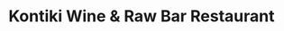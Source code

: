---
layout: place
title: Kontiki Wine & Raw Bar Restaurant
permalink: /florida/wellington/kontiki-wine-raw-bar-restaurant.html
stateAbbr: FL
stateName: Florida
cityName: Wellington
seo:
  type: restaurant
  links: https://www.ilovekontiki.com/
place_id: ChIJIzdZhPov2YgRrhOZMozT2ac
photos:
  - name: >-
      places/ChIJIzdZhPov2YgRrhOZMozT2ac/photos/AeeoHcLPl3Chf6TDiTrN9pbz9k7wRQnaWTfCQ_wW2y75VpJWERxdd59y5hlPUYjctcmnEf4Kg6ly5zDKyWhrifhnXZmreReU04cGMT8v7V-rjIbfS3ObUOrF8KXIRQD7NWUDNOvelj2QBR48p3fPfdXKVVX8Cta7nFwTpQjf2l1xjotE1tCapXzYhYyQFfh5fLOU3x0vecyAOLcxB0LxkFCF6XfUfn3hYZxi5hrYZZ56wQa_xG5XdlF2jbEhi2Ry8Z_HIoC5zA8SLQqwuzthei8mM5_YO9XsGdNMP-1VGTw3yFoz4g
    widthPx: 1280
    heightPx: 960
    authorAttributions:
      - displayName: Kontiki Wine & Raw Bar Restaurant
        uri: https://maps.google.com/maps/contrib/103714442605427340362
        photoUri: >-
          https://lh3.googleusercontent.com/a-/ALV-UjWrZ6O04gr_2PusVLziGz06uXan8vocA0NLPR6YCVgHA_J64i0=s100-p-k-no-mo
    flagContentUri: >-
      https://www.google.com/local/imagery/report/?cb_client=maps_api_places.places_api&image_key=!1e10!2sAF1QipMJDwDi-psp6nse5ecc6a8t1tmwm78i2hdzS4Ya&hl=en-US
    googleMapsUri: >-
      https://www.google.com/maps/place//data=!3m4!1e2!3m2!1sAF1QipMJDwDi-psp6nse5ecc6a8t1tmwm78i2hdzS4Ya!2e10!4m2!3m1!1s0x88d92ffa84593723:0xa7d9d38c329913ae
  - name: >-
      places/ChIJIzdZhPov2YgRrhOZMozT2ac/photos/AeeoHcJepUl60EDOs1wCql2ybbHY-55n-UYsJT5emc-SDX5cSiOEtFY6VgANhGq6QuMeZyYnhjOxaVgAq1PsCBsBPBggZiKb0iBIp8AGLX9TGTcTeukgvPQ5twGEZtLAxN_Df0qKCmVF66S_CLR-zToROy7-ctt_iKJ41vnq7FJ28qjMPvEsdl58mJIKoqyty1HgQmCNc87JxT_BOPsdBu67YZwQV6TnIiplUwScqR_th-Efp7PgoBW_9hOEMgetnpx_FYzw4R3R5iFCHodoU1ywyTRHPNzo5GWVRLcfIiVQpfiyQg
    widthPx: 4800
    heightPx: 3200
    authorAttributions:
      - displayName: Kontiki Wine & Raw Bar Restaurant
        uri: https://maps.google.com/maps/contrib/103714442605427340362
        photoUri: >-
          https://lh3.googleusercontent.com/a-/ALV-UjWrZ6O04gr_2PusVLziGz06uXan8vocA0NLPR6YCVgHA_J64i0=s100-p-k-no-mo
    flagContentUri: >-
      https://www.google.com/local/imagery/report/?cb_client=maps_api_places.places_api&image_key=!1e10!2sAF1QipMYBFoUKipeSbBbMgzNzhIRw6H1lu_8P6f3BYqG&hl=en-US
    googleMapsUri: >-
      https://www.google.com/maps/place//data=!3m4!1e2!3m2!1sAF1QipMYBFoUKipeSbBbMgzNzhIRw6H1lu_8P6f3BYqG!2e10!4m2!3m1!1s0x88d92ffa84593723:0xa7d9d38c329913ae
  - name: >-
      places/ChIJIzdZhPov2YgRrhOZMozT2ac/photos/AeeoHcK0ijeYA93VpJ9v2hzWxgXApPcwptVNMszX0Lok-DewRFeOlMGnWwCLdMocd2s8EmyrZauOOSy8UkzgIRK5CAMXK9zTgqmXBhgbo_GrEtN6jNBfbhbNwaKQTUjsn3RO9SfGqqjw4ueMBabF1AlAYnJx9c8G-6UN94Y75d07N8xFEGfdHzdk0BhA0The1n66HZwZTbWBhVDOFCDj67hXcPMtOeTtORaIh6FTr2f8rgHoLH2gC-Y5UmQQ8JPdBQwgT57hVWSSF6w_zWBel4ngiT_REiryBewSxDvxhX0aM0eIPQ
    widthPx: 1280
    heightPx: 960
    authorAttributions:
      - displayName: Kontiki Wine & Raw Bar Restaurant
        uri: https://maps.google.com/maps/contrib/103714442605427340362
        photoUri: >-
          https://lh3.googleusercontent.com/a-/ALV-UjWrZ6O04gr_2PusVLziGz06uXan8vocA0NLPR6YCVgHA_J64i0=s100-p-k-no-mo
    flagContentUri: >-
      https://www.google.com/local/imagery/report/?cb_client=maps_api_places.places_api&image_key=!1e10!2sAF1QipN6sxBW3xSDNyE0CFTk7M8qDp7onFNYAzbYa89L&hl=en-US
    googleMapsUri: >-
      https://www.google.com/maps/place//data=!3m4!1e2!3m2!1sAF1QipN6sxBW3xSDNyE0CFTk7M8qDp7onFNYAzbYa89L!2e10!4m2!3m1!1s0x88d92ffa84593723:0xa7d9d38c329913ae
  - name: >-
      places/ChIJIzdZhPov2YgRrhOZMozT2ac/photos/AeeoHcIjpVOJ23UAoVVv3z7ICa6iyEXGxqFhs43ZiLGFxqA8kU2-tw45CZxUs5pahd0S9MRV6-374kD8ofIKle9OAk4OkhGwRZ_bsMOQr8-c9i-4OIXZETcVFR7LOWC-v24zQt7e64NEwG1iIYlQLvhXxezHu5DbRKTBS8RK48WQuE1zBiuZs0Sk-0z-S7V9jZUl1MujU0lwNpLn35LQ3_SN5WLReuVTKOit6p4u4R9yL3WE0kdPHowmJHZ9SREMckAt-xFf4zJ4v_q7MRVFQg95kSjn9pw7jO4zuXjwegRJpPjEgXWSMqKHeg1qtp19e71ElWCua5SUZvNoxWfC8dtrbmKYAhpbp5mqtdDvixDvw225v-vRC0aAFqzNki9HRNP27RBOtx8KfCg756oloRK-vF8JBbmlgd9BfbJI64Sl1qdmkfY
    widthPx: 3024
    heightPx: 3792
    authorAttributions:
      - displayName: Lila Greenidge
        uri: https://maps.google.com/maps/contrib/117414440377617293768
        photoUri: >-
          https://lh3.googleusercontent.com/a-/ALV-UjWwHS5xaYVO8TDJkmR6ORSjnFXtjhd_xge65iTsekE495-nrXH5=s100-p-k-no-mo
    flagContentUri: >-
      https://www.google.com/local/imagery/report/?cb_client=maps_api_places.places_api&image_key=!1e10!2sCIHM0ogKEICAgICJ357GugE&hl=en-US
    googleMapsUri: >-
      https://www.google.com/maps/place//data=!3m4!1e2!3m2!1sCIHM0ogKEICAgICJ357GugE!2e10!4m2!3m1!1s0x88d92ffa84593723:0xa7d9d38c329913ae
  - name: >-
      places/ChIJIzdZhPov2YgRrhOZMozT2ac/photos/AeeoHcKTmIu4tNgO5mHe0-UKfWXNtuErOMI9ZSZDHkTDpHmz1K0Mp1EYOSqK7b2otgoTW4slO2Ha1ozPZSkAJnO0m0QnagYxMAQ3nVZbz4R6WbvNw1flpDkOWbssB5QwYde8GW0CNSxvqs5H8pEYFgC3bg5V1s9K2yoCMAxLnXS0MnsZVxSmshf_triy2xSdbyLWOCAz9iUJUKKI4qfi_VzTVqGwWZ8Yh3Z9f3CG2DyqWOeh_Nn__0_r7gWGuXY420pJ8AXP9Iw8vZdou6GHwB5euk0HQIk1-ADvWEpXnMpBat889nmzzHYbR5fLTlT14wXC4UJcG-xi21nkyerTfqR4Y0BQR6_oSwI_sAXW66zvpG3FT9J-RB4XXZnGsNhPM5AVvZr1Er0nb9SQyYLkiN0VyBl41ewnNfAMal7F6iyknQWMag
    widthPx: 4032
    heightPx: 2268
    authorAttributions:
      - displayName: Herve Andrieu
        uri: https://maps.google.com/maps/contrib/103860424887223121539
        photoUri: >-
          https://lh3.googleusercontent.com/a-/ALV-UjWBVGHE8QH1qcumbNCv7yEv4gsBt7y1_KF-1rymodXGb7DRNPtHnw=s100-p-k-no-mo
    flagContentUri: >-
      https://www.google.com/local/imagery/report/?cb_client=maps_api_places.places_api&image_key=!1e10!2sCIHM0ogKEICAgICc25-WGw&hl=en-US
    googleMapsUri: >-
      https://www.google.com/maps/place//data=!3m4!1e2!3m2!1sCIHM0ogKEICAgICc25-WGw!2e10!4m2!3m1!1s0x88d92ffa84593723:0xa7d9d38c329913ae
  - name: >-
      places/ChIJIzdZhPov2YgRrhOZMozT2ac/photos/AeeoHcKxK-G5K4v-phuEzyEjBPJ7AL17yigDC1q5z1XY_lRaNgGgkYh1JAQy-ryCCAgbDjOUpoGUHLtmxc1mveexixZ4Xyxbit67IQqH7vMtz0kcbRXv9XQbBryoPxp2rDEShfKKrI34lfCmkKbiEPx9pUVQAEI8799V3pAqtjTmsp5o028_-VrivwjW1OZlpAsmVv2mhGr3Is203dJmCNSk5YrHof84P0aJqCW7Rl36QNdHMen7qUtnNierhWZJrCVDnNBXFg8sVkLqls8o9Lhs70IMY6lr1kH99c9RQ2h44nzFw_pW-UeaZkpPfjVV0rOyPlhqOl4r_laD3yjt1dvGTUiC0bbskA8KFY8FDU1dlOEvJ0ctNnn_opJ9YahFYFVQhIy73PQzRYXFIBNNU04DYr6lHLiWIXWSSOnK0DfFsrw
    widthPx: 3072
    heightPx: 4080
    authorAttributions:
      - displayName: Tariq Islam
        uri: https://maps.google.com/maps/contrib/106233080932745887019
        photoUri: >-
          https://lh3.googleusercontent.com/a-/ALV-UjVg3b7VLzX-boJMLIHQ2OYvos9kzSuLWFz4BMkW2X7jn7nM7502iw=s100-p-k-no-mo
    flagContentUri: >-
      https://www.google.com/local/imagery/report/?cb_client=maps_api_places.places_api&image_key=!1e10!2sCIHM0ogKEICAgIDNi6zrQg&hl=en-US
    googleMapsUri: >-
      https://www.google.com/maps/place//data=!3m4!1e2!3m2!1sCIHM0ogKEICAgIDNi6zrQg!2e10!4m2!3m1!1s0x88d92ffa84593723:0xa7d9d38c329913ae
  - name: >-
      places/ChIJIzdZhPov2YgRrhOZMozT2ac/photos/AeeoHcKUHtFTfcYxxGiGjf3aVkoI6BApT3bVLsPQSF_6YwTzQqdAd8ktSKOsZWVIvXMq-FCudzGzUoWZh7LW42UpI32P5IimIO_A_3xs5cuMyXgWMxbX6ZMjga8JDXJYyO8PudByNx0peALMiLUU1BdXzJ5NU6B6zkXT1-FWe4vnU9DYn-IvuSc5awVmnVlgF1UAzT2bYKGZYQrh9DERB7hynmJiroBTpd8K8v9D-D5rXuA51GkQ152fYcnWEe3R68x1uSxHMeTUqzgWTgregNMUfVDfXPBFODyKEKxIapj23No9L0ifQ4E_RUBGmXDPjk2d0txSyri-7-De02B7moGJ_rtPFXKjR9llRTeD7kRGqvs4CI0L5Qp72sTWH-wh4dEa3j9jj1EYXrmHZ0xTy0WmyHmHlz-vbdcqS1G15QKTadIh6Q
    widthPx: 4624
    heightPx: 2084
    authorAttributions:
      - displayName: Phil Bayer
        uri: https://maps.google.com/maps/contrib/104930704594801341712
        photoUri: >-
          https://lh3.googleusercontent.com/a-/ALV-UjWT5vQWT2VcLpti4EI2gE8FCYoKLCtF_nkNGpdsnG9ypLIqWEqO=s100-p-k-no-mo
    flagContentUri: >-
      https://www.google.com/local/imagery/report/?cb_client=maps_api_places.places_api&image_key=!1e10!2sCIHM0ogKEICAgICd2_2QQQ&hl=en-US
    googleMapsUri: >-
      https://www.google.com/maps/place//data=!3m4!1e2!3m2!1sCIHM0ogKEICAgICd2_2QQQ!2e10!4m2!3m1!1s0x88d92ffa84593723:0xa7d9d38c329913ae
  - name: >-
      places/ChIJIzdZhPov2YgRrhOZMozT2ac/photos/AeeoHcLbK5YbLoys-H5GTJClOPk-luNvQQ3q3HzGQLdCp9q8Oy4D7VQALw5jJMdlOjIDeY3GcL24-pCQfo0S2fYwZj3QlNZTFvBE_06tOvJKN0eiSK4b0fqtUV7lo_3kE3MHSNOcpbBbJ8X29jTraMrf8A_yEf9hAF9pqDyA0fljLI111Vhd5jgy2rXcM85hL6pqjCSJxN3vkOYwj14v8Ns28qO4Gk5UDkRvUaeP_169D51FDcPUurQ9LMBMYmh-3vcXpy3HyrpwSDBAiknkBpYoNQ2bBgMl2sdal78J09x3PGtrdT4SwI81JngQMXswO2vMrD3Zmx4tHOwGpfFpq3VMSqGprxq0wj4sjGWLuZSeOhb7SI7a_aYtrEnx-qQJCnpSBoNKVjF4CzUeWsQwmbLiFDwdWHVvzHo4HrYzD6TowH2HSA
    widthPx: 4032
    heightPx: 3024
    authorAttributions:
      - displayName: Ron Williams
        uri: https://maps.google.com/maps/contrib/102859488294142542856
        photoUri: >-
          https://lh3.googleusercontent.com/a-/ALV-UjUjWQYcRVpYeblkoVmC7w5uwdjQSUOZI3Iqs5yHP4egqaGFGvo=s100-p-k-no-mo
    flagContentUri: >-
      https://www.google.com/local/imagery/report/?cb_client=maps_api_places.places_api&image_key=!1e10!2sCIHM0ogKEICAgIDptLS3eg&hl=en-US
    googleMapsUri: >-
      https://www.google.com/maps/place//data=!3m4!1e2!3m2!1sCIHM0ogKEICAgIDptLS3eg!2e10!4m2!3m1!1s0x88d92ffa84593723:0xa7d9d38c329913ae
  - name: >-
      places/ChIJIzdZhPov2YgRrhOZMozT2ac/photos/AeeoHcJv5cCDaGQxvHPk5_QTWevboZGRUMrlfnIC-spPFJ-d8C49HGMGwlC40bu8rJrW3NRfe7UdNgPEPkTlOecwNBoHuJbNXKCjey5y0IoKXjGIiK1jWEedamZFPv2__0SadrN1H74-iYxLD-mzp6WLgYGy-hPj_D771EU3F9g6QhIz8mmC9Hh-7FpuyVFljxbq25BwQ1qhBXYmreFUecGs2eK0ftPMbp1sRJO1gWoGMtM-zI73LdlPloiomKG1YQr_iL3Rx7tHWbridSFdZjJrnaULC_VVw7EWCLKztlaseOroQ6GEkhBJGSkKJ6zV6rrZo5M1vqGg4LcM1Yy_2DaIYe9QxKuIItsalBQBEjnbTdm8idWsJZICPGqn5Q7WSUeLIHQkFO8bGtMMlSEwZLTA_8UC8tTD6OdtrECq2akrTUFmScYZ
    widthPx: 3000
    heightPx: 4000
    authorAttributions:
      - displayName: David Bartley
        uri: https://maps.google.com/maps/contrib/104930595923155167296
        photoUri: >-
          https://lh3.googleusercontent.com/a-/ALV-UjWDENVGWHQRzWLFoL2_T9KFthp7XrSri_vBjNQCkHSNb1MRO9mcwg=s100-p-k-no-mo
    flagContentUri: >-
      https://www.google.com/local/imagery/report/?cb_client=maps_api_places.places_api&image_key=!1e10!2sCIHM0ogKEICAgICzoLfv4AE&hl=en-US
    googleMapsUri: >-
      https://www.google.com/maps/place//data=!3m4!1e2!3m2!1sCIHM0ogKEICAgICzoLfv4AE!2e10!4m2!3m1!1s0x88d92ffa84593723:0xa7d9d38c329913ae
  - name: >-
      places/ChIJIzdZhPov2YgRrhOZMozT2ac/photos/AeeoHcLScA_00hH56wd3OLVPk66nOOxtdFogKve7MaiGB-6VgJUmq9fJ0HkJBo9DEQpc3egEst5sAehCJ8taJ25qUxkRFY_wYTskFl4y3IbC2zMhUA_hz3BjmxrU60EHPXBQoxqny-tXU9msl8-TA08rccAnEkH1UdJpfJDON0DgrLhuPnI0lOJzOaZYx6y5oduqriqbry47GLC5hAlUDlMa8nQUlpdqvTaZ1pOpdJiugwbqeANf2YJAeF7VTgrAjiFnoAvQGAs5EAQ-kac_yvp7NFFzYSiP36AzSByRbpUD2mLtDPll_XdLO8rquuBRqmCHPXnz8ikZnTj0P4290jKdsGwG0_amfR26PjG1h4DdW_QwHlyPIaPDQyhCjNOzcgzaKJQCpOg7RdlXwJLsUU3rIMvZ5r1bYBsbqBeijaVRgv64PV2s
    widthPx: 3000
    heightPx: 4000
    authorAttributions:
      - displayName: Boong Variety บุ้งวาไรตี้
        uri: https://maps.google.com/maps/contrib/109509317520948613784
        photoUri: >-
          https://lh3.googleusercontent.com/a-/ALV-UjU7K1ImRUWc3O6V6iy4Wbbi9w1k1SN3RPqmLyR_sTDq_9Dwi3eq=s100-p-k-no-mo
    flagContentUri: >-
      https://www.google.com/local/imagery/report/?cb_client=maps_api_places.places_api&image_key=!1e10!2sCIHM0ogKEICAgIDN-dbpnQE&hl=en-US
    googleMapsUri: >-
      https://www.google.com/maps/place//data=!3m4!1e2!3m2!1sCIHM0ogKEICAgIDN-dbpnQE!2e10!4m2!3m1!1s0x88d92ffa84593723:0xa7d9d38c329913ae
address: '13860 Wellington Trace #21-22, Wellington, FL 33414, USA'
street: '13860 Wellington Trace #21-22'
city: Wellington
state: FL
zip: '33414'
country: USA
neighborhood: null
latitude: '26.660975'
longitude: '-80.265472'
accessibility_options:
  wheelchairAccessibleParking: true
  wheelchairAccessibleEntrance: true
  wheelchairAccessibleRestroom: true
  wheelchairAccessibleSeating: true
business_status: OPERATIONAL
name: Kontiki Wine & Raw Bar Restaurant
google_maps_links:
  directionsUri: >-
    https://www.google.com/maps/dir//''/data=!4m7!4m6!1m1!4e2!1m2!1m1!1s0x88d92ffa84593723:0xa7d9d38c329913ae!3e0
  placeUri: https://maps.google.com/?cid=12094930873377952686
  writeAReviewUri: >-
    https://www.google.com/maps/place//data=!4m3!3m2!1s0x88d92ffa84593723:0xa7d9d38c329913ae!12e1
  reviewsUri: >-
    https://www.google.com/maps/place//data=!4m4!3m3!1s0x88d92ffa84593723:0xa7d9d38c329913ae!9m1!1b1
  photosUri: >-
    https://www.google.com/maps/place//data=!4m3!3m2!1s0x88d92ffa84593723:0xa7d9d38c329913ae!10e5
primary_type: Thai Restaurant
opening_hours:
  regular: null
  current: null
secondary_opening_hours:
  regular:
    weekdayDescriptions: null
    type: null
  current:
    weekdayDescriptions: null
    type: null
phone: (561) 296-0404
price_level: PRICE_LEVEL_MODERATE
price_range: $30 &ndash; $50
rating: '4.2'
rating_count: 0
website: https://www.ilovekontiki.com/
description: >-
  Explore Kontiki in Wellington, FL$$$Kontiki Wine & Raw Bar Restaurant in
  Wellington, FL, is a cozy spot that masterfully combines global flavors with
  Asian-inspired dishes, creating an inviting atmosphere for diners seeking a
  memorable meal. The menu highlights fresh and creative options, including
  exceptional sushi selections that appeal to those exploring top-rated
  Japanese-style cuisine in the area. With a focus on quality ingredients and
  thoughtful presentations, this establishment offers a relaxed setting perfect
  for enjoying small plates or larger entrees alongside a curated selection of
  wines and cocktails. Its accessibility features, such as wheelchair-friendly
  entrances and parking, make it a welcoming choice for a wide range of
  visitors. Overall, Kontiki stands out as a hidden gem for anyone in Wellington
  looking for sushi restaurants that blend innovation with a warm, engaging
  vibe.
generative_summary: >-
  Explore Kontiki in Wellington, FL$$$Kontiki Wine & Raw Bar Restaurant in
  Wellington, FL, is a cozy spot that masterfully combines global flavors with
  Asian-inspired dishes, creating an inviting atmosphere for diners seeking a
  memorable meal. The menu highlights fresh and creative options, including
  exceptional sushi selections that appeal to those exploring top-rated
  Japanese-style cuisine in the area. With a focus on quality ingredients and
  thoughtful presentations, this establishment offers a relaxed setting perfect
  for enjoying small plates or larger entrees alongside a curated selection of
  wines and cocktails. Its accessibility features, such as wheelchair-friendly
  entrances and parking, make it a welcoming choice for a wide range of
  visitors. Overall, Kontiki stands out as a hidden gem for anyone in Wellington
  looking for sushi restaurants that blend innovation with a warm, engaging
  vibe.
generative_disclosure: Summarized by AI using the Grok-3-Mini model.
reviews:
  - name: >-
      places/ChIJIzdZhPov2YgRrhOZMozT2ac/reviews/ChdDSUhNMG9nS0VJQ0FnSUNmNi1DUjZBRRAB
    relativePublishTimeDescription: 3 months ago
    rating: 5
    text:
      text: >-
        I’ve been going to Kontiki for years now because the food is delicious,
        the vibes are fun, and the service is outstanding! Their best bar
        tender/server Tan is incredibly sweet, attentive and treats me like
        family! I highly recommend this place for a fun date night or good time
        celebrating with friends in Wellington!
      languageCode: en
    originalText:
      text: >-
        I’ve been going to Kontiki for years now because the food is delicious,
        the vibes are fun, and the service is outstanding! Their best bar
        tender/server Tan is incredibly sweet, attentive and treats me like
        family! I highly recommend this place for a fun date night or good time
        celebrating with friends in Wellington!
      languageCode: en
    authorAttribution:
      displayName: Chris Rodriguez
      uri: https://www.google.com/maps/contrib/111592778745149697196/reviews
      photoUri: >-
        https://lh3.googleusercontent.com/a-/ALV-UjVWWXTMp9v2Er6gM4Xoee34ilwLvEVdReH6yLUsq8r-w70wOH9U=s128-c0x00000000-cc-rp-mo
    publishTime: '2025-01-01T18:01:22.546749Z'
    flagContentUri: >-
      https://www.google.com/local/review/rap/report?postId=ChdDSUhNMG9nS0VJQ0FnSUNmNi1DUjZBRRAB&d=17924085&t=1
    googleMapsUri: >-
      https://www.google.com/maps/reviews/data=!4m6!14m5!1m4!2m3!1sChdDSUhNMG9nS0VJQ0FnSUNmNi1DUjZBRRAB!2m1!1s0x88d92ffa84593723:0xa7d9d38c329913ae
  - name: >-
      places/ChIJIzdZhPov2YgRrhOZMozT2ac/reviews/ChdDSUhNMG9nS0VJQ0FnTURncDVQaG1nRRAB
    relativePublishTimeDescription: a month ago
    rating: 5
    text:
      text: >-
        I started going back mainly because Than and Poppy are such warm and
        friendly bartenders. It doesn't hurt that they're easy on the eyes. The
        friendly Thai staff is so nice and welcoming, it's such an authentic
        feel. I go for that more than the food which is also good but the
        bartenders are what really keeps me coming back. Once you get to know
        them, they are so nice and look after you.
      languageCode: en
    originalText:
      text: >-
        I started going back mainly because Than and Poppy are such warm and
        friendly bartenders. It doesn't hurt that they're easy on the eyes. The
        friendly Thai staff is so nice and welcoming, it's such an authentic
        feel. I go for that more than the food which is also good but the
        bartenders are what really keeps me coming back. Once you get to know
        them, they are so nice and look after you.
      languageCode: en
    authorAttribution:
      displayName: Christian Mathurin
      uri: https://www.google.com/maps/contrib/114972416286783492323/reviews
      photoUri: >-
        https://lh3.googleusercontent.com/a/ACg8ocLS4-1QcKoIBj3TFnoqOuXyHAKacOnoaqAMGO_oxTvesKSkDA=s128-c0x00000000-cc-rp-mo
    publishTime: '2025-02-28T03:03:38.721350Z'
    flagContentUri: >-
      https://www.google.com/local/review/rap/report?postId=ChdDSUhNMG9nS0VJQ0FnTURncDVQaG1nRRAB&d=17924085&t=1
    googleMapsUri: >-
      https://www.google.com/maps/reviews/data=!4m6!14m5!1m4!2m3!1sChdDSUhNMG9nS0VJQ0FnTURncDVQaG1nRRAB!2m1!1s0x88d92ffa84593723:0xa7d9d38c329913ae
  - name: >-
      places/ChIJIzdZhPov2YgRrhOZMozT2ac/reviews/ChZDSUhNMG9nS0VJQ0FnSUNsczVfcUVnEAE
    relativePublishTimeDescription: a year ago
    rating: 5
    text:
      text: >-
        Everything about this place is AMAZING.  My 1st time was November 4th of
        this year, and it  became my new favorite spot. I've been back twice,
        since my Birthday, all in the same month. Every time was a great
        experience.  I have never had such great quality Sushi and sashimi,
        along with other food items (huge selection). All fresh ingredients.
        Beautiful and creative dishes. I am a big food critic. They get a 10/10.

        The atmosphere is magnificent.  It's definitely a hidden gem! You
        wouldn't be disappointed.

        Let's not forget how welcoming and friendly the staff at Kontiki in
        Wellington FL are wonderful.

        The Homemade Thai tea is out of this world, nothing compares to it!
      languageCode: en
    originalText:
      text: >-
        Everything about this place is AMAZING.  My 1st time was November 4th of
        this year, and it  became my new favorite spot. I've been back twice,
        since my Birthday, all in the same month. Every time was a great
        experience.  I have never had such great quality Sushi and sashimi,
        along with other food items (huge selection). All fresh ingredients.
        Beautiful and creative dishes. I am a big food critic. They get a 10/10.

        The atmosphere is magnificent.  It's definitely a hidden gem! You
        wouldn't be disappointed.

        Let's not forget how welcoming and friendly the staff at Kontiki in
        Wellington FL are wonderful.

        The Homemade Thai tea is out of this world, nothing compares to it!
      languageCode: en
    authorAttribution:
      displayName: A Lee
      uri: https://www.google.com/maps/contrib/110317473476489708301/reviews
      photoUri: >-
        https://lh3.googleusercontent.com/a-/ALV-UjXQUxGw7Xlk-iOBnPQMNb8yssKvTw5Pva5Fq4VB_JO7-Fuu7ICqQw=s128-c0x00000000-cc-rp-mo-ba3
    publishTime: '2023-11-26T17:10:26.774283Z'
    flagContentUri: >-
      https://www.google.com/local/review/rap/report?postId=ChZDSUhNMG9nS0VJQ0FnSUNsczVfcUVnEAE&d=17924085&t=1
    googleMapsUri: >-
      https://www.google.com/maps/reviews/data=!4m6!14m5!1m4!2m3!1sChZDSUhNMG9nS0VJQ0FnSUNsczVfcUVnEAE!2m1!1s0x88d92ffa84593723:0xa7d9d38c329913ae
  - name: >-
      places/ChIJIzdZhPov2YgRrhOZMozT2ac/reviews/ChZDSUhNMG9nS0VJQ0FnSURoLV9MZFpnEAE
    relativePublishTimeDescription: 2 years ago
    rating: 5
    text:
      text: >-
        Came here on my birthday while on vacation. I haven’t had such amazing
        sushi in over three years where I live. I was in heaven. The food and
        atmosphere was great. Our waitress Morning was adorable and on top of
        her game. My husband got the  Osso Bucco it was so tender and he was
        very happy with his meal. We got the pad Thai and shrimp fried rice to
        share. My kids and I got the sushi and like I already said. It was
        absolutely amazing! I didn’t want it to end. The fish was fresh and
        buttery, the rolls weren’t shoved full of rice like many places. Superb!
        Thank you for making my birthday memorable.
      languageCode: en
    originalText:
      text: >-
        Came here on my birthday while on vacation. I haven’t had such amazing
        sushi in over three years where I live. I was in heaven. The food and
        atmosphere was great. Our waitress Morning was adorable and on top of
        her game. My husband got the  Osso Bucco it was so tender and he was
        very happy with his meal. We got the pad Thai and shrimp fried rice to
        share. My kids and I got the sushi and like I already said. It was
        absolutely amazing! I didn’t want it to end. The fish was fresh and
        buttery, the rolls weren’t shoved full of rice like many places. Superb!
        Thank you for making my birthday memorable.
      languageCode: en
    authorAttribution:
      displayName: Marta Joy
      uri: https://www.google.com/maps/contrib/104068659273682076343/reviews
      photoUri: >-
        https://lh3.googleusercontent.com/a-/ALV-UjXJcb3eax82H3281AdSv-J_QV1-Crr88lEYoEdjrD6XMojBcH40Fg=s128-c0x00000000-cc-rp-mo-ba3
    publishTime: '2023-03-18T23:54:05.246339Z'
    flagContentUri: >-
      https://www.google.com/local/review/rap/report?postId=ChZDSUhNMG9nS0VJQ0FnSURoLV9MZFpnEAE&d=17924085&t=1
    googleMapsUri: >-
      https://www.google.com/maps/reviews/data=!4m6!14m5!1m4!2m3!1sChZDSUhNMG9nS0VJQ0FnSURoLV9MZFpnEAE!2m1!1s0x88d92ffa84593723:0xa7d9d38c329913ae
  - name: >-
      places/ChIJIzdZhPov2YgRrhOZMozT2ac/reviews/ChZDSUhNMG9nS0VJQ0FnSUNLNmVER01REAE
    relativePublishTimeDescription: 3 years ago
    rating: 5
    text:
      text: >-
        This place is amazing!  Our experience so far has been a very positive
        one. The menu has so many good dishes, and everyone is so friendly and
        attentive! Price is just right…. We Highly recommend it.


        Just one thing, the don’t have Thai fried donuts 😢😢😢.


        But they make up for it with the many other delicious desserts!
      languageCode: en
    originalText:
      text: >-
        This place is amazing!  Our experience so far has been a very positive
        one. The menu has so many good dishes, and everyone is so friendly and
        attentive! Price is just right…. We Highly recommend it.


        Just one thing, the don’t have Thai fried donuts 😢😢😢.


        But they make up for it with the many other delicious desserts!
      languageCode: en
    authorAttribution:
      displayName: Carlos R Austin
      uri: https://www.google.com/maps/contrib/112170948324185428802/reviews
      photoUri: >-
        https://lh3.googleusercontent.com/a-/ALV-UjVPYpz8UkK5CsKlszZ_PDahMX--M1whQCMPhdYPNyoym2m6xlIC=s128-c0x00000000-cc-rp-mo-ba4
    publishTime: '2021-08-02T01:29:03.063417Z'
    flagContentUri: >-
      https://www.google.com/local/review/rap/report?postId=ChZDSUhNMG9nS0VJQ0FnSUNLNmVER01REAE&d=17924085&t=1
    googleMapsUri: >-
      https://www.google.com/maps/reviews/data=!4m6!14m5!1m4!2m3!1sChZDSUhNMG9nS0VJQ0FnSUNLNmVER01REAE!2m1!1s0x88d92ffa84593723:0xa7d9d38c329913ae
review_summary: >-
  Insights from Recent Reviews$$$Folks visiting this spot often rave about the
  delicious food, particularly the fresh sushi and creative dishes that keep
  them coming back for more. Many appreciate the fun and welcoming atmosphere,
  ideal for casual date nights or gatherings with friends, which adds to the
  overall enjoyable experience. Service stands out as a major plus, with
  comments highlighting how attentive and friendly the team makes every visit
  feel authentic and comfortable. While the menu's variety and quality shine
  through in most feedback, some note that the drinks and desserts provide a
  nice finishing touch to meals. All in all, if you're searching for sushi
  places near me that deliver on taste and good times, this location seems to
  hit the mark with its consistent positive vibes.
review_disclosure: Summarized by AI using the Grok-3-Mini model.
parking_options:
  freeParkingLot: true
  freeStreetParking: true
payment_options:
  acceptsCreditCards: true
  acceptsDebitCards: true
  acceptsCashOnly: false
allow_dogs: null
curbside_pickup: true
delivery: true
dine_in: true
good_for_children: true
good_for_groups: true
good_for_sports: null
live_music: null
menu_for_children: null
outdoor_seating: true
reservable: true
restroom: true
serves_beer: true
serves_breakfast: null
serves_brunch: null
serves_cocktails: true
serves_coffee: true
serves_dinner: true
serves_dessert: true
serves_lunch: null
serves_vegetarian_food: true
serves_wine: true
takeout: true
update_category: pro
places_description: >-
  Atmospheric wine bar serving global, Asian-tinged small & large plates plus
  sushi in sultry digs.

---